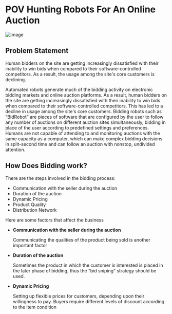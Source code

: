 # POV Hunting Robots For An Online Auction
![image](https://github.com/user-attachments/assets/472b4fc3-e80c-4d5f-9f46-b63f78d8b377)

## Problem Statement
Human bidders on the site are getting increasingly dissatisfied with their inability to win bids when compared to their software-controlled competitors. As a result, the usage among the site's core customers is declining.

Automated robots generate much of the bidding activity on electronic bidding markets and online auction platforms. As a result, human bidders on the site are getting increasingly dissatisfied with their inability to win bids when compared to their software-controlled competitors. This has led to a decline in usage among the site's core customers. Bidding robots such as “BidRobot” are pieces of software that are configured by the user to follow any number of auctions on different auction sites simultaneously, bidding in place of the user according to predefined settings and preferences. 
Humans are not capable of attending to and monitoring auctions with the same capacity as a computer, which can make complex bidding decisions in split-second time and can follow an auction with nonstop, undivided attention.

## How Does Bidding work?
There are the  steps involved in the bidding process:
- Communication with the seller during the auction
- Duration of the auction
- Dynamic Pricing
- Product Quality
- Distribution Network


Here are some factors that affect the business 

- **Communication with the seller during the auction**

  Communicating the qualities of the product being sold is another important factor
- **Duration of the auction**

  Sometimes the product in which the customer is interested is placed in the later phase of bidding, thus the “bid sniping” strategy should be used.
- **Dynamic Pricing**

  Setting up flexible prices for customers, depending upon their willingness to pay. Buyers require different levels of discount according to the item condition



